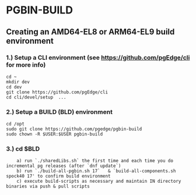 # PGBIN-BUILD 


## Creating an AMD64-EL8 or ARM64-EL9 build environment

### 1.) Setup a CLI environment (see https://github.com/pgEdge/cli for more info)
```
cd ~
mkdir dev
cd dev
git clone https://github.com/pgEdge/cli
cd cli/devel/setup  ...
```

### 2.) Setup a BUILD (BLD) environment
```
cd /opt
sudo git clone https://github.com/pgedge/pgbin-build
sudo chown -R $USER:$USER pgbin-build
```

### 3.) cd $BLD 
        a) run `./sharedLibs.sh` the first time and each time you do incremental pg releases (after `dnf update`)
        b) run `./build-all-pgbin.sh 17`   & `build-all-components.sh spock40 17' to confirm build environment
        c) execute build-scripts as necessary and maintain IN directory binaries via push & pull scripts

